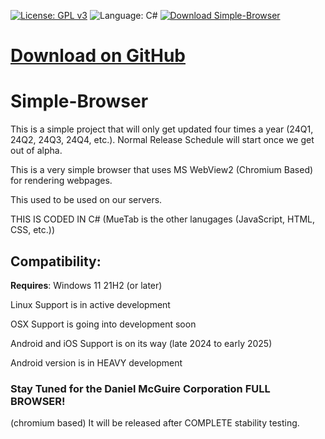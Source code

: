 [![License: GPL v3](https://img.shields.io/github/license/DanielLMcGuire/Simple-Browser)](https://www.gnu.org/licenses/old-licenses/gpl-3.0) ![Language: C#](https://img.shields.io/badge/language-C%23-green)
[![Download Simple-Browser](https://a.fsdn.com/con/app/sf-download-button)](https://sourceforge.net/projects/simple-browser/files/v0.1.28-alpha/setup64.exe/download)
# [Download on GitHub](https://github.com/DanielLMcGuire/Simple-Browser/releases/download/v0.1.28-alpha/setup64.exe)
# Simple-Browser

This is a simple project that will only get updated four times a year (24Q1, 24Q2, 24Q3, 24Q4, etc.).
Normal Release Schedule will start once we get out of alpha.

This is a very simple browser that uses MS WebView2 (Chromium Based) for rendering webpages.

This used to be used on our servers.

THIS IS CODED IN C# (MueTab is the other lanugages (JavaScript, HTML, CSS, etc.))

## Compatibility:
**Requires**: Windows 11 21H2 (or later)

Linux Support is in active development

OSX Support is going into development soon

Android and iOS Support is on its way (late 2024 to early 2025)

Android version is in HEAVY development

### Stay Tuned for the Daniel McGuire Corporation FULL BROWSER!
(chromium based) It will be released after COMPLETE stability testing.

